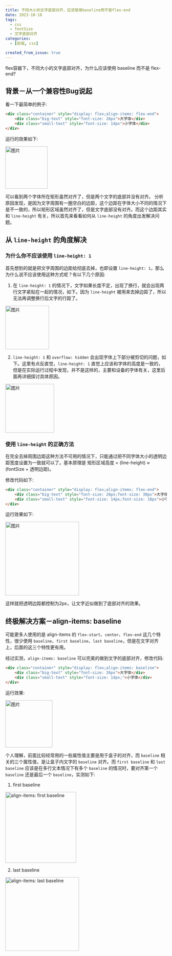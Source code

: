 ```yaml
---
title: 不同大小的文字底部对齐，应该使用baseline而不是flex-end
date: 2023-10-18
tags:
  - css
  - fontSize
  - 文字底部对齐
categories:
  - [前端, css]

created_from_issue: true
---
```


flex容器下，不同大小的文字底部对齐，为什么应该使用 baseline 而不是 flex-end?

<!-- more -->

## 背景－从一个兼容性Bug说起

看一下最简单的例子:

```html
<div class="container" style="display: flex;align-items: flex-end">
    <div class="big-text" style="font-size: 26px">大字体</div>
    <div class="small-text" style="font-size: 14px">小字体</div>
</div>
```
运行的效果如下:

<img width="132" alt="图片" src="https://github.com/qwertyyb/qwertyyb.github.io/assets/16240729/8e0e1fc8-e4af-49e5-9afa-8c2ddca5d068">

可以看到两个字体所在矩形虽然对齐了，但是两个文字的底部并没有对齐。
分析原因发现，是因为文字周围有一圈空白的边距，这个边距在字体大小不同的情况下是不一致的，所以矩形区域虽然对齐了，但是文字底部没有对齐。而这个边距其实和 `line-height` 有关，所以首先来看看如何从 `line-height` 的角度出发解决问题。

## 从 `line-height` 的角度解决

### 为什么你不应该使用 `line-height: 1`

首先想到的就是把文字周围的边距给彻底去掉，也即设置 `line-height: 1`，那么为什么说不应该使用这种方式呢？有以下几个原因: 

1. 在 `line-height: 1` 的情况下，文字如果长度不定，出现了换行，就会出现两行文字紧贴在一起的情况，如下。因为 `line-height` 被用来去掉边距了，所以无法再调整换行后文字的行距了。

<img width="136" alt="图片" src="https://github.com/qwertyyb/qwertyyb.github.io/assets/16240729/adbaba47-e897-439f-b5c2-271a88194cec">

2. `line-height: 1` 和 `overflow: hidden` 会出现字体上下部分被剪切的问题，如下。这里有点反直觉，`line-height: 1` 直觉上应该和字体的高度是一致的，但是在实际运行过程中发现，并不是这样的，主要和设备的字体有关，这里后面再详细探讨具体原因。

<img width="152" alt="图片" src="https://github.com/qwertyyb/qwertyyb.github.io/assets/16240729/226dd6ce-4de2-4f6c-953c-ce13c3b59e97">


### 使用 `line-height` 的正确方法

在完全去掉周围边距这种方法不可用的情况下，只能通过把不同字体大小的透明边距宽度设置为一致就可以了。基本原理是 矩形区域高度 = (line-height) ≈ (fontSize + 透明边距)。

修改代码如下: 

```html
<div class="container" style="display: flex;align-items: flex-end">
    <div class="big-text" style="font-size: 26px;font-size: 30px">大字体</div>
    <div class="small-text" style="font-size: 14px;font-size: 18px">小字体</div>
</div>
```

运行效果如下:

<img width="230" alt="图片" src="https://github.com/qwertyyb/qwertyyb.github.io/assets/16240729/724d58b4-ce2a-4fba-85ed-dcf286eb7bc4">

这样就把透明边距都控制为2px，让文字近似做到了底部对齐的效果。

## 终极解决方案－align-items: baseline

可能更多人使用的是 align-items 的 `flex-start`、`center`、`flex-end` 这几个特性，很少使用 `baseline`、`first baseline`、`last baseline`，但是在文字对齐上，后面的这三个特性更有用。

经过实测，`align-items: baseline` 可以完美的做到文字的底部对齐，修改代码:

```html
<div class="container" style="display: flex;align-items: baseline">
    <div class="big-text" style="font-size: 26px">大字体</div>
    <div class="small-text" style="font-size: 14px;">小字体</div>
</div>
```

运行效果:

<img width="147" alt="图片" src="https://github.com/qwertyyb/qwertyyb.github.io/assets/16240729/cf51803a-5b36-4816-86b3-024f50af20ac">



个人理解，前面比较经常用的一些属性值主要是用于盒子的对齐，而 `baseline` 相关的三个属性值，是让盒子内文字的 `baseline` 对齐。而 `first baseline` 和 `last baseline` 应该是在多行文本情况下有多个 `baseline` 的情况时，要对齐第一个 `baseline` 还是最后一个 `baseline`，实测如下:

1. first baseline

<img width="221" alt="align-items: first baseline " src="https://github.com/qwertyyb/qwertyyb.github.io/assets/16240729/a57e902a-8571-47b6-a0a5-4ad20adfc02d">

2. last baseline

<img width="230" alt="align-items: last baseline" src="https://github.com/qwertyyb/qwertyyb.github.io/assets/16240729/baa371d3-c7fc-4581-a406-becdcb057ffa">










